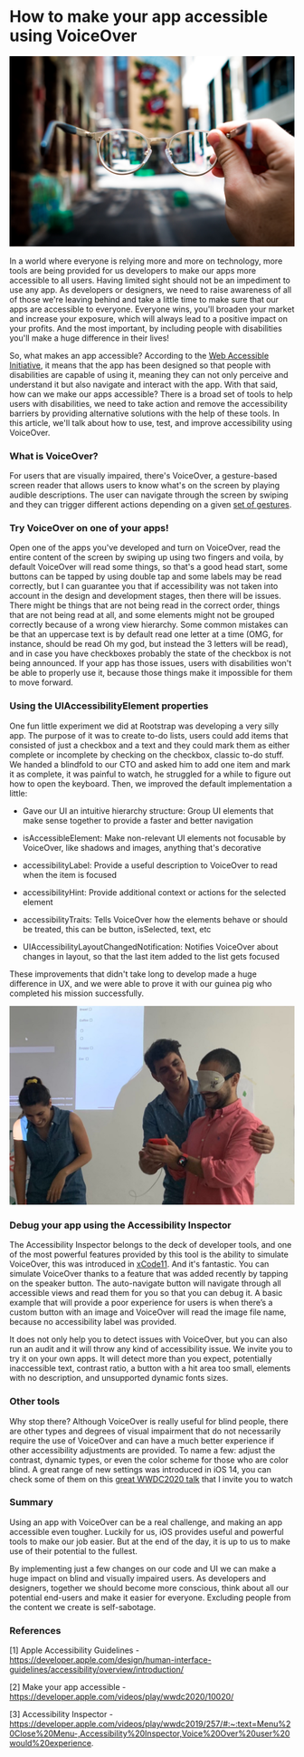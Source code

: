 # How to make your app accessible using VoiceOver

![](https://github.com/rootstrap/blog/blob/voice-over/content/images/glasses.jpg)

In a world where everyone is relying more and more on technology, more tools are being provided for us developers to make our apps more accessible to all users. Having limited sight should not be an impediment to use any app. As developers or designers, we need to raise awareness of all of those we're leaving behind and take a little time to make sure that our apps are accessible to everyone. Everyone wins, you'll broaden your market and increase your exposure, which will always lead to a positive impact on your profits. And the most important, by including people with disabilities you'll make a huge difference in their lives!

So, what makes an app accessible? According to the [Web Accessible Initiative](https://www.w3.org/WAI/fundamentals/accessibility-intro/), it means that the app has been designed so that people with disabilities are capable of using it, meaning they can not only perceive and understand it but also navigate and interact with the app. With that said, how can we make our apps accessible? There is a broad set of tools to help users with disabilities, we need to take action and remove the accessibility barriers by providing alternative solutions with the help of these tools. In this article, we'll talk about how to use, test, and improve accessibility using VoiceOver.

### What is VoiceOver?

For users that are visually impaired, there's VoiceOver, a gesture-based screen reader that allows users to know what's on the screen by playing audible descriptions. The user can navigate through the screen by swiping and they can trigger different actions depending on a given [set of gestures](https://support.apple.com/guide/iphone/learn-voiceover-gestures-iph3e2e2281/13.0/ios/13.0).

### Try VoiceOver on one of your apps!

Open one of the apps you've developed and turn on VoiceOver, read the entire content of the screen by swiping up using two fingers and voila, by default VoiceOver will read some things, so that's a good head start, some buttons can be tapped by using double tap and some labels may be read correctly, but I can guarantee you that if accessibility was not taken into account in the design and development stages, then there will be issues. There might be things that are not being read in the correct order, things that are not being read at all, and some elements might not be grouped correctly because of a wrong view hierarchy. Some common mistakes can be that an uppercase text is by default read one letter at a time (OMG, for instance, should be read Oh my god, but instead the 3 letters will be read), and in case you have checkboxes probably the state of the checkbox is not being announced. If your app has those issues, users with disabilities won't be able to properly use it, because those things make it impossible for them to move forward.

### Using the UIAccessibilityElement properties

One fun little experiment we did at Rootstrap was developing a very silly app. The purpose of it was to create to-do lists, users could add items that consisted of just a checkbox and a text and they could mark them as either complete or incomplete by checking on the checkbox, classic to-do stuff. We handed a blindfold to our CTO and asked him to add one item and mark it as complete, it was painful to watch, he struggled for a while to figure out how to open the keyboard. Then, we improved the default implementation a little:

- Gave our UI an intuitive hierarchy structure: Group UI elements that make sense together to provide a faster and better navigation

- isAccessibleElement: Make non-relevant UI elements not focusable by VoiceOver, like shadows and images, anything that's decorative

- accessibilityLabel: Provide a useful description to VoiceOver to read when the item is focused

- accessibilityHint: Provide additional context or actions for the selected element

- accessibilityTraits: Tells VoiceOver how the elements behave or should be treated, this can be button, isSelected, text, etc

- UIAccessibilityLayoutChangedNotification: Notifies VoiceOver about changes in layout, so that the last item added to the list gets focused


These improvements that didn't take long to develop made a huge difference in UX, and we were able to prove it with our guinea pig who completed his mission successfully.

![](https://github.com/rootstrap/blog/blob/voice-over/content/images/blindfold.jpg)

### Debug your app using the Accessibility Inspector

The Accessibility Inspector belongs to the deck of developer tools, and one of the most powerful features provided by this tool is the ability to simulate VoiceOver, this was introduced in [xCode11](https://developer.apple.com/videos/play/wwdc2019/257/#:~:text=Menu%20Close%20Menu-,Accessibility%20Inspector,Voice%20Over%20user%20would%20experience.). And it's fantastic. You can simulate VoiceOver thanks to a feature that was added recently by tapping on the speaker button. The auto-navigate button will navigate through all accessible views and read them for you so that you can debug it. A basic example that will provide a poor experience for users is when there’s a custom button with an image and VoiceOver will read the image file name, because no accessibility label was provided.

It does not only help you to detect issues with VoiceOver, but you can also run an audit and it will throw any kind of accessibility issue. We invite you to try it on your own apps. It will detect more than you expect, potentially inaccessible text, contrast ratio, a button with a hit area too small, elements with no description, and unsupported dynamic fonts sizes.


### Other tools

Why stop there? Although VoiceOver is really useful for blind people, there are other types and degrees of visual impairment that do not necessarily require the use of VoiceOver and can have a much better experience if other accessibility adjustments are provided. To name a few: adjust the contrast, dynamic types, or even the color scheme for those who are color blind. A great range of new settings was introduced in iOS 14, you can check some of them on this [great WWDC2020 talk](https://developer.apple.com/videos/play/wwdc2020/10020/) that I invite you to watch

### Summary

Using an app with VoiceOver can be a real challenge, and making an app accessible even tougher. Luckily for us, iOS provides useful and powerful tools to make our job easier. But at the end of the day, it is up to us to make use of their potential to the fullest.

By implementing just a few changes on our code and UI we can make a huge impact on blind and visually impaired users. As developers and designers, together we should become more conscious, think about all our potential end-users and make it easier for everyone. Excluding people from the content we create is self-sabotage.

### References

[1] Apple Accessibility Guidelines - https://developer.apple.com/design/human-interface-guidelines/accessibility/overview/introduction/

[2] Make your app accessible - https://developer.apple.com/videos/play/wwdc2020/10020/

[3] Accessibility Inspector - https://developer.apple.com/videos/play/wwdc2019/257/#:~:text=Menu%20Close%20Menu-,Accessibility%20Inspector,Voice%20Over%20user%20would%20experience.
 
 
